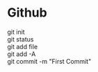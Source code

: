 # Github

git init <br/>
git status <br/>
git add file <br/>
git add -A <br/>
git commit -m "First Commit"
